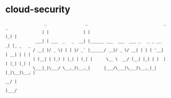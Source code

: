# cloud-security

                     _                 _                                 _ _         
                    | |               | |                               (_) |        
                 ___| | ___  _   _  __| |______ ___  ___  ___ _   _ _ __ _| |_ _   _ 
                / __| |/ _ \| | | |/ _` |______/ __|/ _ \/ __| | | | '__| | __| | | |
                | (__| | (_) | |_| | (_| |      \__ \  __/ (__| |_| | |  | | |_| |_| |
                \___|_|\___/ \__,_|\__,_|      |___/\___|\___|\__,_|_|  |_|\__|\__, |
                                                                                __/ |
                                                                               |___/ 
<br/>

